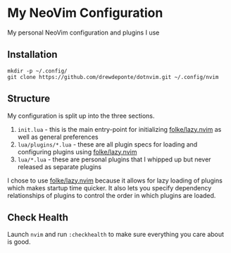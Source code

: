 # My NeoVim Configuration

My personal NeoVim configuration and plugins I use

## Installation

```
mkdir -p ~/.config/
git clone https://github.com/drewdeponte/dotnvim.git ~/.config/nvim
```

## Structure

My configuration is split up into the three sections.

1. `init.lua` - this is the main entry-point for initializing [folke/lazy.nvim][] as
   well as general preferences
2. `lua/plugins/*.lua` - these are all plugin specs for loading and configuring
   plugins using [folke/lazy.nvim][]
3. `lua/*.lua` - these are personal plugins that I whipped up but never
   released as separate plugins

I chose to use [folke/lazy.nvim][] because it allows for lazy loading of
plugins which makes startup time quicker. It also lets you specify dependency
relationships of plugins to control the order in which plugins are loaded.

## Check Health

Launch `nvim` and run `:checkhealth` to make sure everything you care about is
good.

[folke/lazy.nvim]: https://github.com/folke/lazy.nvim
